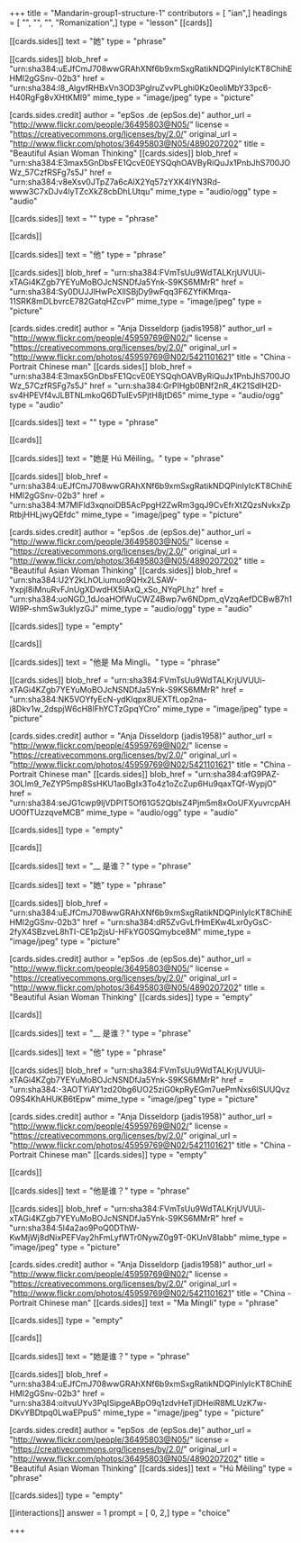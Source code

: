+++
title = "Mandarin-group1-structure-1"
contributors = [ "ian",]
headings = [ "", "", "", "Romanization",]
type = "lesson"
[[cards]]

[[cards.sides]]
text = "她"
type = "phrase"

[[cards.sides]]
blob_href = "urn:sha384:uEJfCmJ708wwGRAhXNf6b9xmSxgRatikNDQPinIyIcKT8ChihEHMl2gGSnv-02b3"
href = "urn:sha384:l8_AlgvfRHBxVn3OD3PgIruZvvPLghi0Kz0eoliMbY33pc6-H40RgFg8vXHtKMI9"
mime_type = "image/jpeg"
type = "picture"

[cards.sides.credit]
author = "epSos .de (epSos.de)"
author_url = "http://www.flickr.com/people/36495803@N05/"
license = "https://creativecommons.org/licenses/by/2.0/"
original_url = "http://www.flickr.com/photos/36495803@N05/4890207202"
title = "Beautiful Asian Woman Thinking"
[[cards.sides]]
blob_href = "urn:sha384:E3max5GnDbsFE1QcvE0EYSQqhOAVByRiQuJx1PnbJhS700JOWz_57CzfRSFg7s5J"
href = "urn:sha384:v8eXsv0JTpZ7a6cAlX2Yq57zYXK4lYN3Rd-www3C7xDJv4lyTZcXkZ8cbDhLUtqu"
mime_type = "audio/ogg"
type = "audio"

[[cards.sides]]
text = ""
type = "phrase"

[[cards]]

[[cards.sides]]
text = "他"
type = "phrase"

[[cards.sides]]
blob_href = "urn:sha384:FVmTsUu9WdTALKrjUVUUi-xTAGi4KZgb7YEYuMoBOJcNSNDfJa5Ynk-S9KS6MMrR"
href = "urn:sha384:Sy0DUJJlHwPcXllSBjDy9wFqq3F6ZYfiKMrqa-11SRK8mDLbvrcE782GatqHZcvP"
mime_type = "image/jpeg"
type = "picture"

[cards.sides.credit]
author = "Anja Disseldorp (jadis1958)"
author_url = "http://www.flickr.com/people/45959769@N02/"
license = "https://creativecommons.org/licenses/by/2.0/"
original_url = "http://www.flickr.com/photos/45959769@N02/5421101621"
title = "China - Portrait Chinese man"
[[cards.sides]]
blob_href = "urn:sha384:E3max5GnDbsFE1QcvE0EYSQqhOAVByRiQuJx1PnbJhS700JOWz_57CzfRSFg7s5J"
href = "urn:sha384:GrPIHgb0BNf2nR_4K21SdlH2D-sv4HPEVf4vJLBTNLmkoQ6DTuIEv5PjtH8jtD65"
mime_type = "audio/ogg"
type = "audio"

[[cards.sides]]
text = ""
type = "phrase"

[[cards]]

[[cards.sides]]
text = "她是 Hú Měilíng。"
type = "phrase"

[[cards.sides]]
blob_href = "urn:sha384:uEJfCmJ708wwGRAhXNf6b9xmSxgRatikNDQPinIyIcKT8ChihEHMl2gGSnv-02b3"
href = "urn:sha384:M7MlFld3xqnoiDB5AcPpgH2ZwRm3gqJ9CvEfrXtZQzsNvkxZpRtbjHHLjwyQEfdc"
mime_type = "image/jpeg"
type = "picture"

[cards.sides.credit]
author = "epSos .de (epSos.de)"
author_url = "http://www.flickr.com/people/36495803@N05/"
license = "https://creativecommons.org/licenses/by/2.0/"
original_url = "http://www.flickr.com/photos/36495803@N05/4890207202"
title = "Beautiful Asian Woman Thinking"
[[cards.sides]]
blob_href = "urn:sha384:U2Y2kLhOLiumuo9QHx2LSAW-Yxpjl8iMnuRvFJnUgXDwdHX5lAxQ_xSo_NYqPLhz"
href = "urn:sha384:uoNGD_1dJoaHOfWuCWZ4Bwp7w6NDpm_qVzqAefDCBwB7h1Wl9P-shmSw3ukIyzGJ"
mime_type = "audio/ogg"
type = "audio"

[[cards.sides]]
type = "empty"

[[cards]]

[[cards.sides]]
text = "他是 Ma Mingli。"
type = "phrase"

[[cards.sides]]
blob_href = "urn:sha384:FVmTsUu9WdTALKrjUVUUi-xTAGi4KZgb7YEYuMoBOJcNSNDfJa5Ynk-S9KS6MMrR"
href = "urn:sha384:NK5VOYfyEcN-ydKlqpx8UEXTfLop2na-j8Dkv1w_2dspjW6cH8lFhYCTzGpqYCro"
mime_type = "image/jpeg"
type = "picture"

[cards.sides.credit]
author = "Anja Disseldorp (jadis1958)"
author_url = "http://www.flickr.com/people/45959769@N02/"
license = "https://creativecommons.org/licenses/by/2.0/"
original_url = "http://www.flickr.com/photos/45959769@N02/5421101621"
title = "China - Portrait Chinese man"
[[cards.sides]]
blob_href = "urn:sha384:afG9PAZ-3OLIm9_7eZYP5mp8SsHKU1aoBgIx3To4z1oZcZup6Hu9qaxTQf-WypjO"
href = "urn:sha384:seJG1cwp9ljVDPIT5Of61G52QblsZ4Pjm5m8xOoUFXyuvrcpAHUO0fTUzzqveMCB"
mime_type = "audio/ogg"
type = "audio"

[[cards.sides]]
type = "empty"

[[cards]]

[[cards.sides]]
text = "__ 是谁？"
type = "phrase"

[[cards.sides]]
text = "她"
type = "phrase"

[[cards.sides]]
blob_href = "urn:sha384:uEJfCmJ708wwGRAhXNf6b9xmSxgRatikNDQPinIyIcKT8ChihEHMl2gGSnv-02b3"
href = "urn:sha384:dR5ZvGvLfHmEKw4Lxr0yGsC-2fyX4SBzveL8hTI-CE1p2jsU-HFkYG0SQmybce8M"
mime_type = "image/jpeg"
type = "picture"

[cards.sides.credit]
author = "epSos .de (epSos.de)"
author_url = "http://www.flickr.com/people/36495803@N05/"
license = "https://creativecommons.org/licenses/by/2.0/"
original_url = "http://www.flickr.com/photos/36495803@N05/4890207202"
title = "Beautiful Asian Woman Thinking"
[[cards.sides]]
type = "empty"

[[cards]]

[[cards.sides]]
text = "__ 是谁？"
type = "phrase"

[[cards.sides]]
text = "他"
type = "phrase"

[[cards.sides]]
blob_href = "urn:sha384:FVmTsUu9WdTALKrjUVUUi-xTAGi4KZgb7YEYuMoBOJcNSNDfJa5Ynk-S9KS6MMrR"
href = "urn:sha384:-3AOTYiAY1zd20bg6UO25ziG0kpRyEGm7uePmNxs6lSUUQvzO9S4KhAHUKB6tEpw"
mime_type = "image/jpeg"
type = "picture"

[cards.sides.credit]
author = "Anja Disseldorp (jadis1958)"
author_url = "http://www.flickr.com/people/45959769@N02/"
license = "https://creativecommons.org/licenses/by/2.0/"
original_url = "http://www.flickr.com/photos/45959769@N02/5421101621"
title = "China - Portrait Chinese man"
[[cards.sides]]
type = "empty"

[[cards]]

[[cards.sides]]
text = "他是谁？"
type = "phrase"

[[cards.sides]]
blob_href = "urn:sha384:FVmTsUu9WdTALKrjUVUUi-xTAGi4KZgb7YEYuMoBOJcNSNDfJa5Ynk-S9KS6MMrR"
href = "urn:sha384:5l4a2ao9PoQ0DThW-KwMjWj8dNixPEFVay2hFmLyfWTr0NywZ0g9T-0KUnV8Iabb"
mime_type = "image/jpeg"
type = "picture"

[cards.sides.credit]
author = "Anja Disseldorp (jadis1958)"
author_url = "http://www.flickr.com/people/45959769@N02/"
license = "https://creativecommons.org/licenses/by/2.0/"
original_url = "http://www.flickr.com/photos/45959769@N02/5421101621"
title = "China - Portrait Chinese man"
[[cards.sides]]
text = "Ma Mingli"
type = "phrase"

[[cards.sides]]
type = "empty"

[[cards]]

[[cards.sides]]
text = "她是谁？"
type = "phrase"

[[cards.sides]]
blob_href = "urn:sha384:uEJfCmJ708wwGRAhXNf6b9xmSxgRatikNDQPinIyIcKT8ChihEHMl2gGSnv-02b3"
href = "urn:sha384:oitvuUYv3PqISipgeABpO9q1zdvHeTjIDHeiR8MLUzK7w-DKvYBDtpq0LwaEPpuS"
mime_type = "image/jpeg"
type = "picture"

[cards.sides.credit]
author = "epSos .de (epSos.de)"
author_url = "http://www.flickr.com/people/36495803@N05/"
license = "https://creativecommons.org/licenses/by/2.0/"
original_url = "http://www.flickr.com/photos/36495803@N05/4890207202"
title = "Beautiful Asian Woman Thinking"
[[cards.sides]]
text = "Hú Měilíng"
type = "phrase"

[[cards.sides]]
type = "empty"

[[interactions]]
answer = 1
prompt = [ 0, 2,]
type = "choice"

+++
